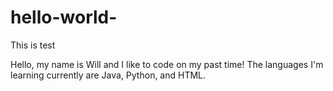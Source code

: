 # hello-world-
This is test 

Hello, my name is Will and I like to code on my past time! 
The languages I'm learning currently are Java, Python, and HTML.
 
